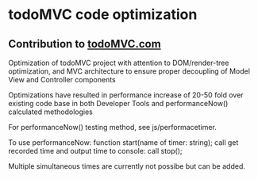 # todoMVC code optimization

## Contribution to [todoMVC.com](http//:todomvc.com) 

Optimization of todoMVC project with attention to DOM/render-tree optimization, and MVC architecture to ensure proper decoupling of Model View and Controller components

Optimizations have resulted in performance increase of 20-50 fold over existing code base in both Developer Tools and performanceNow() calculated methodologies

For performanceNow() testing method, see js/performacetimer.

To use performanceNow: function start(name of timer: string);
call get recorded time and output time to console: call stop();

Multiple simultaneous times are currently not possibe but can be added.
